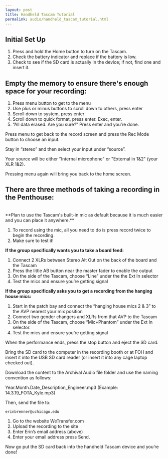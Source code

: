 ```yaml
---
layout: post
title: Handheld Tascam Tutorial
permalink: audio/handheld_tascam_tutorial.html
---
```

## Initial Set Up

1. Press and hold the Home button to turn on the Tascam.
2. Check the battery indicator and replace if the battery is low.
3. Check to see if the SD card is actually in the device; if not, find one and insert it.

## Empty the memory to ensure there's enough space for your recording:

1.	Press menu button to get to the menu
2.	Use plus or minus buttons to scroll down to others, press enter
3.	Scroll down to system, press enter
4.	Scroll down to quick format, press enter.  Exec, enter.
5.	“All data erased. Are you sure?” Press enter and you’re done.

Press menu to get back to the record screen and press the Rec Mode button to choose an input.

Stay in “stereo” and then select your input under “source”.

Your source will be either "Internal microphone" or "External in 1&2" (your XLR 1&2).

Pressing menu again will bring you back to the home screen.

## There are three methods of taking a recording in the Penthouse:

<br>
**Plan to use the Tascam's built-in mic as default because it is much easier and you can place it anywhere.**

1. To record using the mic, all you need to do is press record twice to begin the recording.
2. Make sure to test it!

**If the group specifically wants you to take a board feed:**

1.	Connect 2 XLRs between Stereo Alt Out on the back of the board and the Tascam
2.	Press the little AB button near the master fader to enable the output
3.	On the side of the Tascam, choose “Line” under the the Ext In selector
4.	Test the mics and ensure you’re getting signal

**If the group specifically asks you to get a recording from the hanging house mics:**

1.	Start in the patch bay and connect the “hanging house mics 2 & 3” to the AVP nearest your mix position
2.	Connect two gender changers and XLRs from that AVP to the Tascam
3.	On the side of the Tascam, choose “Mic+Phantom” under the Ext In selector.
4.	Test the mics and ensure you’re getting signal

When the performance ends, press the stop button and eject the SD card.

Bring the SD card to the computer in the recording booth or at FOH and insert it into the USB SD card reader (or insert it into any cage laptop checked out).

Download the content to the Archival Audio file folder and use the naming convention as follows:

Year.Month.Date_Description_Engineer.mp3 (Example: 14.3.19_FOTA_Kyle.mp3)

Then, send the file to:

    erinbrenner@uchicago.edu

1. Go to the website WeTransfer.com
2. Upload the recording to the site
3. Enter Erin’s email address (above)
4. Enter your email address press Send.

Now go put the SD card back into the handheld Tascam device and you’re done!
